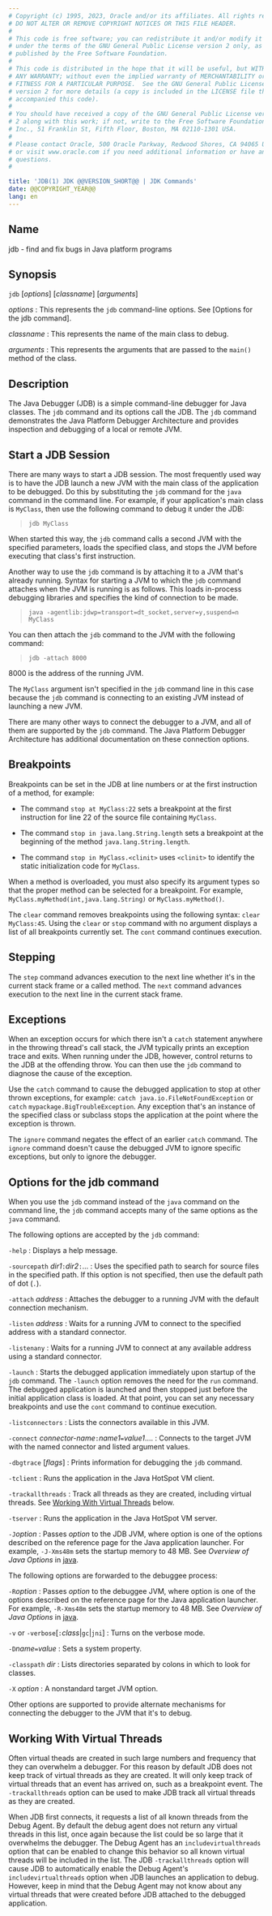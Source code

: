 ```yaml
---
# Copyright (c) 1995, 2023, Oracle and/or its affiliates. All rights reserved.
# DO NOT ALTER OR REMOVE COPYRIGHT NOTICES OR THIS FILE HEADER.
#
# This code is free software; you can redistribute it and/or modify it
# under the terms of the GNU General Public License version 2 only, as
# published by the Free Software Foundation.
#
# This code is distributed in the hope that it will be useful, but WITHOUT
# ANY WARRANTY; without even the implied warranty of MERCHANTABILITY or
# FITNESS FOR A PARTICULAR PURPOSE.  See the GNU General Public License
# version 2 for more details (a copy is included in the LICENSE file that
# accompanied this code).
#
# You should have received a copy of the GNU General Public License version
# 2 along with this work; if not, write to the Free Software Foundation,
# Inc., 51 Franklin St, Fifth Floor, Boston, MA 02110-1301 USA.
#
# Please contact Oracle, 500 Oracle Parkway, Redwood Shores, CA 94065 USA
# or visit www.oracle.com if you need additional information or have any
# questions.
#

title: 'JDB(1) JDK @@VERSION_SHORT@@ | JDK Commands'
date: @@COPYRIGHT_YEAR@@
lang: en
---
```


## Name

jdb - find and fix bugs in Java platform programs

## Synopsis

`jdb` \[*options*\] \[*classname*\] \[*arguments*\]

*options*
:   This represents the `jdb` command-line options. See [Options for the jdb
    command].

*classname*
:   This represents the name of the main class to debug.

*arguments*
:   This represents the arguments that are passed to the `main()` method of the
    class.

## Description

The Java Debugger (JDB) is a simple command-line debugger for Java classes. The
`jdb` command and its options call the JDB. The `jdb` command demonstrates the
Java Platform Debugger Architecture and provides inspection and debugging of a
local or remote JVM.

## Start a JDB Session

There are many ways to start a JDB session. The most frequently used way is to
have the JDB launch a new JVM with the main class of the application to be
debugged. Do this by substituting the `jdb` command for the `java` command in
the command line. For example, if your application's main class is `MyClass`,
then use the following command to debug it under the JDB:

>   `jdb MyClass`

When started this way, the `jdb` command calls a second JVM with the specified
parameters, loads the specified class, and stops the JVM before executing that
class's first instruction.

Another way to use the `jdb` command is by attaching it to a JVM that's already
running. Syntax for starting a JVM to which the `jdb` command attaches when the
JVM is running is as follows. This loads in-process debugging libraries and
specifies the kind of connection to be made.

>   `java -agentlib:jdwp=transport=dt_socket,server=y,suspend=n MyClass`

You can then attach the `jdb` command to the JVM with the following command:

>   `jdb -attach 8000`

8000 is the address of the running JVM.

The `MyClass` argument isn't specified in the `jdb` command line in this case
because the `jdb` command is connecting to an existing JVM instead of launching
a new JVM.

There are many other ways to connect the debugger to a JVM, and all of them are
supported by the `jdb` command. The Java Platform Debugger Architecture has
additional documentation on these connection options.

## Breakpoints

Breakpoints can be set in the JDB at line numbers or at the first instruction
of a method, for example:

-   The command `stop at MyClass:22` sets a breakpoint at the first instruction
    for line 22 of the source file containing `MyClass`.

-   The command `stop in java.lang.String.length` sets a breakpoint at the
    beginning of the method `java.lang.String.length`.

-   The command `stop in MyClass.<clinit>` uses `<clinit>` to identify the
    static initialization code for `MyClass`.

When a method is overloaded, you must also specify its argument types so that
the proper method can be selected for a breakpoint. For example,
`MyClass.myMethod(int,java.lang.String)` or `MyClass.myMethod()`.

The `clear` command removes breakpoints using the following syntax:
`clear MyClass:45`. Using the `clear` or `stop` command with no argument
displays a list of all breakpoints currently set. The `cont` command continues
execution.

## Stepping

The `step` command advances execution to the next line whether it's in the
current stack frame or a called method. The `next` command advances execution
to the next line in the current stack frame.

## Exceptions

When an exception occurs for which there isn't a `catch` statement anywhere in
the throwing thread's call stack, the JVM typically prints an exception trace
and exits. When running under the JDB, however, control returns to the JDB at
the offending throw. You can then use the `jdb` command to diagnose the cause
of the exception.

Use the `catch` command to cause the debugged application to stop at other
thrown exceptions, for example: `catch java.io.FileNotFoundException` or
`catch` `mypackage.BigTroubleException`. Any exception that's an instance of
the specified class or subclass stops the application at the point where the
exception is thrown.

The `ignore` command negates the effect of an earlier `catch` command. The
`ignore` command doesn't cause the debugged JVM to ignore specific exceptions,
but only to ignore the debugger.

## Options for the jdb command

When you use the `jdb` command instead of the `java` command on the command
line, the `jdb` command accepts many of the same options as the `java`
command.

The following options are accepted by the `jdb` command:

`-help`
:   Displays a help message.

`-sourcepath` *dir1*`:`*dir2*`:`...
:   Uses the specified path to search for source files in the specified path.
    If this option is not specified, then use the default path of dot (`.`).

`-attach` *address*
:   Attaches the debugger to a running JVM with the default connection
    mechanism.

`-listen` *address*
:   Waits for a running JVM to connect to the specified address with a standard
    connector.

`-listenany`
:   Waits for a running JVM to connect at any available address using a
    standard connector.

`-launch`
:   Starts the debugged application immediately upon startup of the `jdb`
    command. The `-launch` option removes the need for the `run` command. The
    debugged application is launched and then stopped just before the initial
    application class is loaded. At that point, you can set any necessary
    breakpoints and use the `cont` command to continue execution.

`-listconnectors`
:   Lists the connectors available in this JVM.

`-connect` *connector-name*`:`*name1*`=`*value1*....
:   Connects to the target JVM with the named connector and listed argument
    values.

`-dbgtrace` \[*flags*\]
:   Prints information for debugging the `jdb` command.

`-tclient`
:   Runs the application in the Java HotSpot VM client.

`-trackallthreads`
:   Track all threads as they are created, including virtual threads.
    See [Working With Virtual Threads](#working-with-virtual-threads) below.

`-tserver`
:   Runs the application in the Java HotSpot VM server.

`-J`*option*
:   Passes *option* to the JDB JVM, where option is one of the options described on
    the reference page for the Java application launcher. For example,
    `-J-Xms48m` sets the startup memory to 48 MB. See *Overview of Java
    Options* in [java](java.html).

The following options are forwarded to the debuggee process:

`-R`*option*
:   Passes *option* to the debuggee JVM, where option is one of the options described on
    the reference page for the Java application launcher. For example,
    `-R-Xms48m` sets the startup memory to 48 MB. See *Overview of Java
    Options* in [java](java.html).

`-v` or `-verbose`\[`:`*class*\|`gc`\|`jni`\]
:   Turns on the verbose mode.

`-D`*name*`=`*value*
:   Sets a system property.

`-classpath` *dir*
:   Lists directories separated by colons in which to look for classes.

`-X` *option*
:   A nonstandard target JVM option.

Other options are supported to provide alternate mechanisms for connecting the
debugger to the JVM that it's to debug.

## Working With Virtual Threads

Often virtual theads are created in such large numbers and frequency that they
can overwhelm a debugger. For this reason by default JDB does not keep track
of virtual threads as they are created. It will only keep track of virtual
threads that an event has arrived on, such as a breakpoint event. The
`-trackallthreads` option can be used to make JDB track all virtual threads
as they are created.

When JDB first connects, it requests a list of all known threads from the Debug Agent.
By default the debug agent does not return any virtual threads in this list, once
again because the list could be so large that it overwhelms the debugger. The
Debug Agent has an `includevirtualthreads` option that can be enabled to change
this behavior so all known virtual threads will be included in the list. The
JDB `-trackallthreads` option will cause JDB to automatically enable the Debug Agent's
`includevirtualthreads` option when JDB launches an application to debug. However, keep in mind
that the Debug Agent may not know about any virtual threads that were created
before JDB attached to the debugged application.
